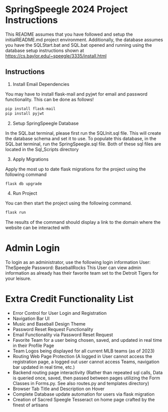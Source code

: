 # SpringSpeegle 2024 Project Instructions

This README assumes that you have followed and setup the initialREADME.md project environment.
Additionally, the database assumes you have the SQLStart.bat and SQL.bat opened and running using the database setup instructions shown 
at https://cs.baylor.edu/~speegle/3335/install.html

## Instructions

1. Install Email Dependencies

You may have to install flask-mail and pyjwt for email and password functionality. This can be done as follows!
```bash
pip install flask-mail
pip install pyjwt
```

2. Setup SpringSpeegle Database

In the SQL.bat terminal, please first run the SQLInit.sql file. This will create the database schema and set it to use.
To populate this database, in the SQL.bat terminal, run the SpringSpeegle.sql file.
Both of these sql files are located in the Sql_Scripts directory

3. Apply Migrations

Apply the most up to date flask migrations for the project using the following command
```bash
flask db upgrade
```

4. Run Project

You can then start the project using the following command.

```bash
flask run
```
The results of the command should display a link to the domain where the website can be interacted with

# Admin Login
To login as an administrator, use the following login information
User: TheSpeegle
Password: BaseballRocks
This User can view admin information as already has their favorite team set to the Detroit Tigers for your leisure.

# Extra Credit Functionality List
* Error Control for User Login and Registration
* Navigation Bar UI
* Music and Baseball Design Theme
* Password Reset Request Functionality
* Email Functionality via Password Reset Request
* Favorite Team for a user being chosen, saved, and updated in real time in their Profile Page
* Team Logos being displayed for all current MLB teams (as of 2023)
* Routing Web Page Protection (A logged in User cannot access the registration page, a logged out user cannot access Teams, navigation bar updated in real time, etc.)
* Backend routing page interactivity (Rather than repeated sql calls, Data is queried once, saved, then passed between pages utilizing the Form Classes in Forms.py. See also routes.py and templates directory)
* Browser Tab Title and Description on Hover
* Complete Database update automation for users via flask migration
* Creation of Sacred Speegle Tesseract on home page crafted by the finest of artisans




